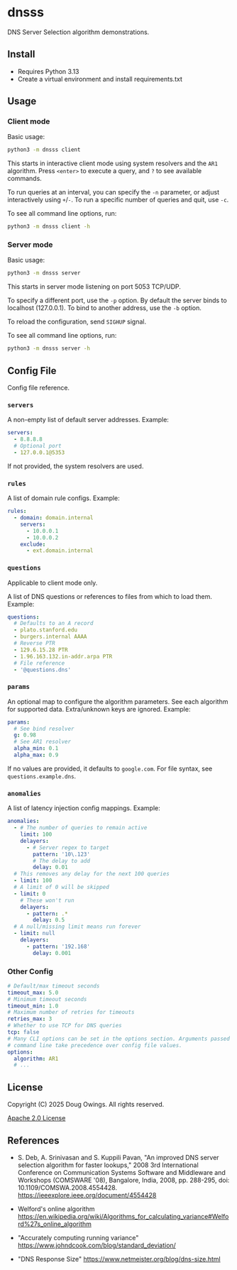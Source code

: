 # dnsss

DNS Server Selection algorithm demonstrations.

## Install

- Requires Python 3.13
- Create a virtual environment and install requirements.txt

## Usage

### Client mode

Basic usage:

```sh
python3 -m dnsss client
```

This starts in interactive client mode using system resolvers and the `AR1` algorithm.
Press `<enter>` to execute a query, and `?` to see available commands.

To run queries at an interval, you can specify the `-n` parameter, or adjust interactively
using `+`/`-`. To run a specific number of queries and quit, use `-c`.

To see all command line options, run:

```sh
python3 -m dnsss client -h
```

### Server mode

Basic usage:

```sh
python3 -m dnsss server
```

This starts in server mode listening on port 5053 TCP/UDP.

To specify a different port, use the `-p` option. By default the server binds to localhost (127.0.0.1).
To bind to another address, use the `-b` option.

To reload the configuration, send `SIGHUP` signal.

To see all command line options, run:

```sh
python3 -m dnsss server -h
```

## Config File

Config file reference.

### `servers`

A non-empty list of default server addresses. Example:

```yaml
servers:
  - 8.8.8.8
  # Optional port
  - 127.0.0.1@5353
```

If not provided, the system resolvers are used.

### `rules`

A list of domain rule configs. Example:

```yaml
rules:
  - domain: domain.internal
    servers:
      - 10.0.0.1
      - 10.0.0.2
    exclude:
      - ext.domain.internal
```

### `questions`

Applicable to client mode only.

A list of DNS questions or references to files from which to load them. Example:

```yaml
questions:
  # Defaults to an A record
  - plato.stanford.edu
  - burgers.internal AAAA
  # Reverse PTR
  - 129.6.15.28 PTR
  - 1.96.163.132.in-addr.arpa PTR
  # File reference
  - '@questions.dns'
```

### `params`

An optional map to configure the algorithm parameters. See each algorithm for
supported data. Extra/unknown keys are ignored. Example:

```yaml
params:
  # See bind resolver
  g: 0.98
  # See AR1 resolver
  alpha_min: 0.1
  alpha_max: 0.9
```

If no values are provided, it defaults to `google.com`. For file syntax, see `questions.example.dns`.

### `anomalies`

A list of latency injection config mappings. Example:

```yaml
anomalies:
  - # The number of queries to remain active
    limit: 100
    delayers:
      - # Server regex to target
        pattern: '10\.123'
        # The delay to add
        delay: 0.01
  # This removes any delay for the next 100 queries
  - limit: 100
  # A limit of 0 will be skipped
  - limit: 0
    # These won't run
    delayers:
      - pattern: .*
        delay: 0.5
  # A null/missing limit means run forever
  - limit: null
    delayers:
      - pattern: '192.168'
        delay: 0.001
```


### Other Config

```yaml
# Default/max timeout seconds
timeout_max: 5.0
# Minimum timeout seconds
timeout_min: 1.0
# Maximum number of retries for timeouts
retries_max: 3
# Whether to use TCP for DNS queries
tcp: false
# Many CLI options can be set in the options section. Arguments passed on the
# command line take precedence over config file values.
options:
  algorithm: AR1
  # ...
```

## License

Copyright (C) 2025 Doug Owings. All rights reserved.

[Apache 2.0 License][license]

## References

- S. Deb, A. Srinivasan and S. Kuppili Pavan, "An improved DNS server selection algorithm for faster lookups,"
  2008 3rd International Conference on Communication Systems Software and Middleware and Workshops
  (COMSWARE '08), Bangalore, India, 2008, pp. 288-295, doi: 10.1109/COMSWA.2008.4554428.
  https://ieeexplore.ieee.org/document/4554428
    
- Welford's online algorithm
  https://en.wikipedia.org/wiki/Algorithms_for_calculating_variance#Welford%27s_online_algorithm

- "Accurately computing running variance"
  https://www.johndcook.com/blog/standard_deviation/

- "DNS Response Size"
  https://www.netmeister.org/blog/dns-size.html

[license]: https://www.apache.org/licenses/LICENSE-2.0.txt